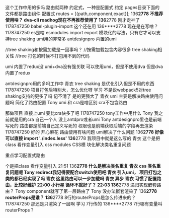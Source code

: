 这个工作中用的多吗 
路由就两种 约定式，一种是配置式
约定 pages目录下面的文件都是路由组件
配置式 routes = [{path,component,exact}];
136****2778
不推荐使用啥？ dva-cli roadhog现在不再推荐使用了
136****2778
刚才走神了 
1178747250
babel-plugin-import 这个还在用
136****2778
现在是在写啥？ 
1178747250
es是啥 esmodules import export 模块化的写法，只有它才可以支持tree shaking 
umi用的非常多 antdesignpro 内置的umi

//tree shaking和按需加载是一回事吗？ 
//按需加载包含内容很多 tree shaking相关性
//tree 打包的时候不打包用不到的代码

umi 内置了redux没 
umi+dva没有强关联
可以使用umi，但是不使用dva
但是dva内置了redux

antdesignpro用的多吗工作中 
青衣
tree shaking 是优化引入但是不用的东西 
1178747250
项目打包后特别大，怎么优化呀 
学习
不是说webpack5对tree shaking支持的更多了吗 记不清了 是的更强大了 
青衣
umi 主要是解决路由使用问题吗 简化了路由配置
Tony
umi 和 cra是啥区别 
cra不包含路由




那做项目 直接上umi 要比cra快多了吧 
1178747250
tony工作中用什么 
Tony
我之前就是用的cra 自己一个人 没上antdpro或者umi 
Tony
antdesignpro里也是前端写死的
路由都是前端自己定义写死的 权限也是前端获取后端的字段再去渲染 
1178747250
好的 
开心麻花
路由使用有啥问题 umi解决了什么问题 
136****2778
好像可以直接 import './index.less' 
136****2778
我项目中就是这么写的 
青衣
这个是把class 看作变量引入 css modules CSS模 块化解决类名重复问题


重点学习配置式路由


个是把class 看作变量引入 
21:51
136****2778
什么是解决类名重复 
青衣
css 类名重复问题呢 
Tony
redirect我记得要配合switch使用吧 
青衣
引入umi， 项目打包之类的都已经实现了吗 
青衣
这里路由可以一步加载吗 
青衣
异步 
青衣
习惯了配置路由，比较好维护 
22:00
小行星
循环不就好了？ 
22:03
136****2778
递归实现嵌套路由？ 
Tony
component就写了第一层路由了 
Tony
没办法嵌套渲染了 
136****2778
routerProps是谁？ 
136****2778
8行的routerProps是怎么传进来的？  
1178747250
那还是只渲染了一层啊 
学习
7行传的 
136****2778
7行哪有变量叫routerProps？ 

